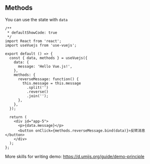 ## Methods

You can use the state with `data`

```tsx
/**
 * defaultShowCode: true
 */
import React from 'react';
import useVuejs from 'use-vuejs';

export default () => {
  const { data, methods } = useVuejs({
    data: {
      message: 'Hello Vue.js!',
    },
    methods: {
      reverseMessage: function() {
        this.message = this.message
          .split('')
          .reverse()
          .join('');
      },
    },
  });

  return (
    <div id="app-5">
      <p>{data.message}</p>
      <button onClick={methods.reverseMessage.bind(data)}>反转消息</button>
    </div>
  );
};
```

More skills for writing demo: https://d.umijs.org/guide/demo-principle
